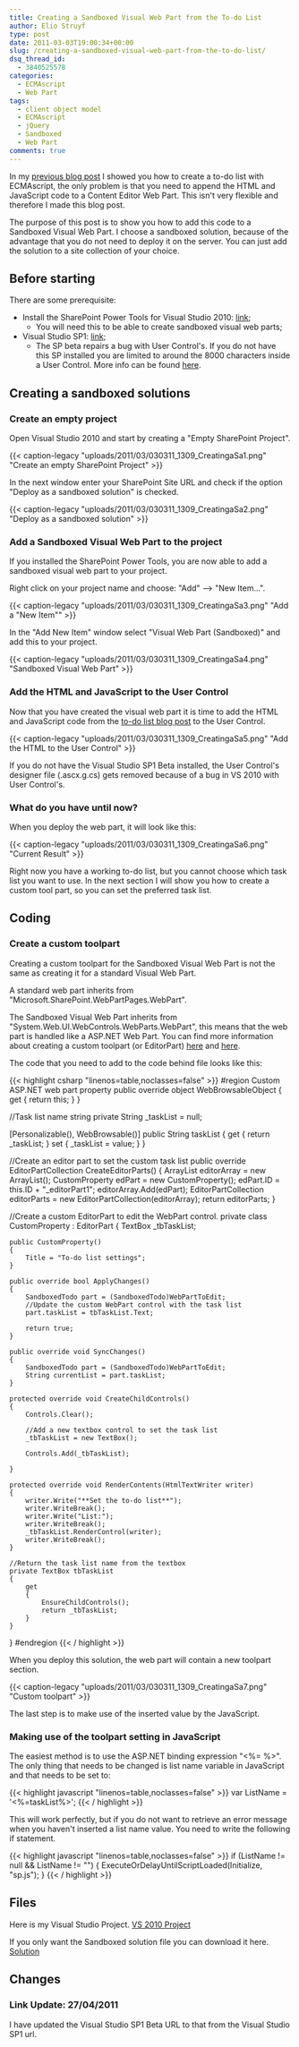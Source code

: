 ```yaml
---
title: Creating a Sandboxed Visual Web Part from the To-do List
author: Elio Struyf
type: post
date: 2011-03-03T19:00:34+00:00
slug: /creating-a-sandboxed-visual-web-part-from-the-to-do-list/
dsq_thread_id:
  - 3840525578
categories:
  - ECMAscript
  - Web Part
tags:
  - client object model
  - ECMAscript
  - jQuery
  - Sandboxed
  - Web Part
comments: true
---
```


In my [previous blog post](https://www.eliostruyf.com/creating-a-to-do-list-with-ecmascript/) I showed you how to create a to-do list with ECMAscript, the only problem is that you need to append the HTML and JavaScript code to a Content Editor Web Part. This isn't very flexible and therefore I made this blog post.

The purpose of this post is to show you how to add this code to a Sandboxed Visual Web Part. I choose a sandboxed solution, because of the advantage that you do not need to deploy it on the server. You can just add the solution to a site collection of your choice.

## Before starting

There are some prerequisite:

* Install the SharePoint Power Tools for Visual Studio 2010: [link](http://visualstudiogallery.msdn.microsoft.com/8e602a8c-6714-4549-9e95-f3700344b0d9/);
  * You will need this to be able to create sandboxed visual web parts;
* Visual Studio SP1: [link](http://www.microsoft.com/downloads/en/details.aspx?FamilyID=75568aa6-8107-475d-948a-ef22627e57a5&displaylang=en);
  * The SP beta repairs a bug with User Control's. If you do not have this SP installed you are limited to around the 8000 characters inside a User Control. More info can be found [here](http://blog.mastykarz.nl/the-name-initializecontrol-does-not-exist-in-the-current-context-visual-web-part-sandboxed-bug-fix/).

## Creating a sandboxed solutions

### Create an empty project

Open Visual Studio 2010 and start by creating a "Empty SharePoint Project".

{{< caption-legacy "uploads/2011/03/030311_1309_CreatingaSa1.png" "Create an empty SharePoint Project" >}}

In the next window enter your SharePoint Site URL and check if the option "Deploy as a sandboxed solution" is checked.

{{< caption-legacy "uploads/2011/03/030311_1309_CreatingaSa2.png" "Deploy as a sandboxed solution" >}}

### Add a Sandboxed Visual Web Part to the project

If you installed the SharePoint Power Tools, you are now able to add a sandboxed visual web part to your project.

Right click on your project name and choose: "Add" --> "New Item...".

{{< caption-legacy "uploads/2011/03/030311_1309_CreatingaSa3.png" "Add a "New Item"" >}}

In the "Add New Item" window select "Visual Web Part (Sandboxed)" and add this to your project.

{{< caption-legacy "uploads/2011/03/030311_1309_CreatingaSa4.png" "Sandboxed Visual Web Part" >}}

### Add the HTML and JavaScript to the User Control

Now that you have created the visual web part it is time to add the HTML and JavaScript code from the [to-do list blog post](uploads/2011/02/To-do_List.zip) to the User Control.

{{< caption-legacy "uploads/2011/03/030311_1309_CreatingaSa5.png" "Add the HTML to the User Control" >}}

If you do not have the Visual Studio SP1 Beta installed, the User Control's designer file (.ascx.g.cs) gets removed because of a bug in VS 2010 with User Control's.

### What do you have until now?

When you deploy the web part, it will look like this:

{{< caption-legacy "uploads/2011/03/030311_1309_CreatingaSa6.png" "Current Result" >}}

Right now you have a working to-do list, but you cannot choose which task list you want to use. In the next section I will show you how to create a custom tool part, so you can set the preferred task list.

## Coding

### Create a custom toolpart

Creating a custom toolpart for the Sandboxed Visual Web Part is not the same as creating it for a standard Visual Web Part.

A standard web part inherits from "Microsoft.SharePoint.WebPartPages.WebPart".

The Sandboxed Visual Web Part inherits from "System.Web.UI.WebControls.WebParts.WebPart", this means that the web part is handled like a ASP.NET Web Part. You can find more information about creating a custom toolpart (or EditorPart) [here](http://blogs.msdn.com/b/yardman/archive/2010/04/24/sharepoint-2010-sandbox-web-part-properties.aspx) and [here](http://msdn.microsoft.com/en-us/library/system.web.ui.webcontrols.webparts.editorpart.aspx).

The code that you need to add to the code behind file looks like this:

{{< highlight csharp "linenos=table,noclasses=false" >}}
#region Custom ASP.NET web part property
public override object WebBrowsableObject
{
	get
	{
		return this;
	}
}

//Task list name string
private String _taskList = null;

[Personalizable(), WebBrowsable()]
public String taskList
{
	get { return _taskList; }
	set { _taskList = value; }
}

//Create an editor part to set the custom task list
public override EditorPartCollection CreateEditorParts()
{
	ArrayList editorArray = new ArrayList();
	CustomProperty edPart = new CustomProperty();
	edPart.ID = this.ID + "_editorPart1";
	editorArray.Add(edPart);
	EditorPartCollection editorParts = new EditorPartCollection(editorArray);
	return editorParts;
}

//Create a custom EditorPart to edit the WebPart control.
private class CustomProperty : EditorPart
{
	TextBox _tbTaskList;

	public CustomProperty()
	{
		Title = "To-do list settings";
	}

	public override bool ApplyChanges()
	{
		SandboxedTodo part = (SandboxedTodo)WebPartToEdit;
		//Update the custom WebPart control with the task list
		part.taskList = tbTaskList.Text;

		return true;
	}

	public override void SyncChanges()
	{
		SandboxedTodo part = (SandboxedTodo)WebPartToEdit;
		String currentList = part.taskList;
	}

	protected override void CreateChildControls()
	{
		Controls.Clear();

		//Add a new textbox control to set the task list
		_tbTaskList = new TextBox();

		Controls.Add(_tbTaskList);

	}

	protected override void RenderContents(HtmlTextWriter writer)
	{
		writer.Write("**Set the to-do list**");
		writer.WriteBreak();
		writer.Write("List:");
		writer.WriteBreak();
		_tbTaskList.RenderControl(writer);
		writer.WriteBreak();
	}

	//Return the task list name from the textbox
	private TextBox tbTaskList
	{
		get
		{
			EnsureChildControls();
			return _tbTaskList;
		}
	}
}
#endregion
{{< / highlight >}}

When you deploy this solution, the web part will contain a new toolpart section.

{{< caption-legacy "uploads/2011/03/030311_1309_CreatingaSa7.png" "Custom toolpart" >}}

The last step is to make use of the inserted value by the JavaScript.

### Making use of the toolpart setting in JavaScript

The easiest method is to use the ASP.NET binding expression "<%= %>". The only thing that needs to be changed is list name variable in JavaScript and that needs to be set to:

{{< highlight javascript "linenos=table,noclasses=false" >}}
var ListName = '<%=taskList%>';
{{< / highlight >}}

This will work perfectly, but if you do not want to retrieve an error message when you haven't inserted a list name value. You need to write the following if statement.

{{< highlight javascript "linenos=table,noclasses=false" >}}
if (ListName != null && ListName != "") {
  ExecuteOrDelayUntilScriptLoaded(Initialize, "sp.js");
}
{{< / highlight >}}

## Files

Here is my Visual Studio Project.
[VS 2010 Project](uploads/2011/03/EStruyf.TodoWP.zip "Download the to-do VS 2010 Project")

If you only want the Sandboxed solution file you can download it here.
[Solution](uploads/2011/03/EStruyf.TodoWP_Solution.zip "Download to-do the solution file")

## Changes

### Link Update: 27/04/2011

I have updated the Visual Studio SP1 Beta URL to that from the Visual Studio SP1 url.